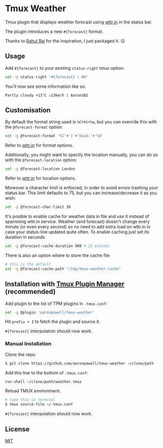 # Tmux Weather

Tmux plugin that displays weather forecast using [wttr.in](http://wttr.in) in the status bar.

The plugin introduces a new `#{forecast}` format.

Thanks to [Rahul Rai](https://github.com/rahulrai-in) for the inspiration, I just packaged it. 😉

## Usage

Add `#{forecast}` to your existing `status-right` tmux option:

```bash
set -g status-right '#{forecast} | #H'
```

You'll now see some information like so:

```
Partly cloudy +13°C ↘13km/h | AaronSB2
```

## Customisation

By default the format string used is `%C+%t+%w`, but you can override this with the `@forecast-format` option:

```bash
set -g @forecast-format '%C'+'|'+'Dusk:'+'%d'
```

Refer to [wttr.in](http://wttr.in) for format options.

Additionally, you might want to specify the location manually, you can do so with the `@forecast-location` option:

```bash
set -g @forecast-location London
```

Refer to [wttr.in](https://wttr.in/:help) for location options.

Moreover a character limit is enforced, in order to avoid errors trashing your status bar.
This limit defaults to 75, but you can increase/decrease it as you wish:

```bash
set -g @forecast-char-limit 30
```

It's posible to enable cache for weather data in file and use it instead of spamming wttr.in
service. Weather (and forecast) doesn't change every minute (or even every second) so no need to add
extra load on wttr.in in case your status-line updated quite often.
To enable caching just set its duration in seconds

```bash
set -g @forecast-cache-duration 900 # 15 minutes
```

There is also an option where to store the cache file

```bash
# this is the default
set -g @forecast-cache-path "/tmp/tmux-weather.cache"
```

## Installation with [Tmux Plugin Manager](https://github.com/tmux-plugins/tpm) (recommended)

Add plugin to the list of TPM plugins in `.tmux.conf`:

```bash
set -g @plugin 'aaronpowell/tmux-weather'
```

Hit `prefix + I` to fetch the plugin and source it.

`#{forecast}` interpolation should now work.

### Manual Installation

Clone the repo:

```bash
$ git clone https://github.com/aaronpowell/tmux-weather ~/clone/path
```

Add this line to the bottom of `.tmux.conf`:

```bash
run-shell ~/clone/path/weather.tmux
```

Reload TMUX environment:

```bash
# type this in terminal
$ tmux source-file ~/.tmux.conf
```

`#{forecast}` interpolation should now work.

## License

[MIT](LICENSE)
